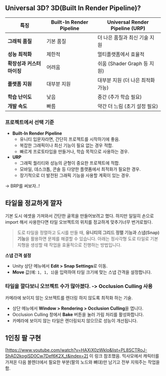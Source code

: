 
## Universal 3D? 3D(Built In Render Pipeline)?

| **특징**          | **Built-In Render Pipeline** | **Universal Render Pipeline (URP)** |
| --------------- | ---------------------------- | ----------------------------------- |
| **그래픽 품질**      | 기본 품질                        | 더 나은 품질과 최신 기술 지원                   |
| **성능 최적화**      | 제한적                          | 멀티플랫폼에서 효율적                         |
| **확장성과 커스터마이징** | 어려움                          | 쉬움 (Shader Graph 등 지원)              |
| **플랫폼 지원**      | 대부분 지원                       | 대부분 지원 (더 나은 최적화 가능)                |
| **학습 난이도**      | 낮음                           | 중간 (추가 학습 필요)                       |
| **개발 속도**       | 빠름                           | 약간 더 느림 (초기 설정 필요)                  |

### **프로젝트에서 선택 기준**

- **Built-In Render Pipeline**
    - 유니티 입문자라면, 간단히 프로젝트를 시작하기에 좋음.
    - 복잡한 그래픽이나 최신 기능이 필요 없는 경우 적합.
    - 빠르게 프로토타입을 만들거나, 학습 목적으로 사용하는 경우.
- **URP**
    - 그래픽 퀄리티와 성능의 균형이 중요한 프로젝트에 적합.
    - 모바일, 데스크톱, 콘솔 등 다양한 플랫폼에서 최적화가 필요한 경우.
    - 장기적으로 더 발전된 그래픽 기능을 사용할 계획이 있는 경우.

-> BRP를 써보자..!


## 타일을 정교하게 깔자

기본 도시 에셋을 가져와서 간단한 골목을 만들어보려고 했다. 하지만 일일히 손으로 import 해서 사용한다면 타일 오브젝트의 위치를 정교하게 맞추기너무 번거로웠다. 
> 도로 타일을 정렬하고 도시를 만들 때, **유니티의 그리드 정렬 기능과 스냅(Snap) 기능**을 활용하면 문제를 해결할 수 있습니다. 아래는 정사각형 도로 타일로 기본 지형을 생성할 때 작업을 효율적으로 진행하는 방법입니다.

**스냅 간격 설정**

- Unity 상단 메뉴에서 **Edit > Snap Settings**로 이동.
- **Move** 값(예: `1, 1, 1`)을 입력하여 타일 크기에 맞는 스냅 간격을 설정합니다.

### 타일을 깔다보니 오브젝트 수가 많아졌다. -> Occlusion Culling 사용

카메라에 보이지 않는 오브젝트를 렌더링 하지 않도록 최적화 하는 기술.
- 상단 메뉴에서 **Window > Rendering > Occlusion Culling**을 엽니다.
- Occlusion Culling 창에서 **Bake** 버튼을 눌러 가림 처리를 활성화합니다.
- 카메라에 보이지 않는 타일은 렌더링되지 않으므로 성능이 개선됩니다.


## 1인칭 팔 구현

[https://www.youtube.com/watch?v=HAXiX0zWklo&list=PL8SCTRoJ-ShAD2kogiSD0Cw7Def6K2X_t&index=2]
이 링크 참조했음. 믹사모에서 캐릭터를 가져온 다음 블렌더에서 필요한 부분(팔의 노드와 뼈대)만 남기고 전부 지워주는 작업을 함.

